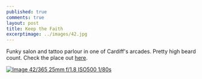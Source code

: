 ```yaml
---
published: true
comments: true
layout: post
title: Keep the Faith
excerptimage: ../images/42.jpg
---
```


Funky salon and tattoo parlour in one of Cardiff's arcades. Pretty high beard count. Check the place out [here](https://www.facebook.com/keepthefaithsocialclub). 

[![Image 42/365	25mm	f/1.8	ISO500	1/80s](../images/42.jpg)](https://www.flickr.com/photos/tmadhavan/15881293564/)